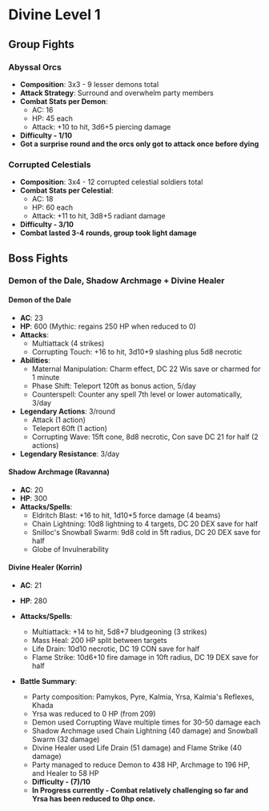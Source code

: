 # Divine Level 1

## Group Fights

### Abyssal Orcs
- **Composition**: 3x3 - 9 lesser demons total
- **Attack Strategy**: Surround and overwhelm party members
- **Combat Stats per Demon**:
  - AC: 16
  - HP: 45 each
  - Attack: +10 to hit, 3d6+5 piercing damage
- **Difficulty - 1/10**
- **Got a surprise round and the orcs only got to attack once before dying**

### Corrupted Celestials
- **Composition**: 3x4 - 12 corrupted celestial soldiers total
- **Combat Stats per Celestial**:
  - AC: 18
  - HP: 60 each
  - Attack: +11 to hit, 3d8+5 radiant damage
- **Difficulty - 3/10**
- **Combat lasted 3-4 rounds, group took light damage**

## Boss Fights

### Demon of the Dale, Shadow Archmage + Divine Healer

#### Demon of the Dale
- **AC**: 23
- **HP**: 600 (Mythic: regains 250 HP when reduced to 0)
- **Attacks**:
  - Multiattack (4 strikes)
  - Corrupting Touch: +16 to hit, 3d10+9 slashing plus 5d8 necrotic
- **Abilities**:
  - Maternal Manipulation: Charm effect, DC 22 Wis save or charmed for 1 minute
  - Phase Shift: Teleport 120ft as bonus action, 5/day
  - Counterspell: Counter any spell 7th level or lower automatically, 3/day
- **Legendary Actions**: 3/round
  - Attack (1 action)
  - Teleport 60ft (1 action)
  - Corrupting Wave: 15ft cone, 8d8 necrotic, Con save DC 21 for half (2 actions)
- **Legendary Resistance**: 3/day

#### Shadow Archmage (Ravanna)
- **AC**: 20
- **HP**: 300
- **Attacks/Spells**:
  - Eldritch Blast: +16 to hit, 1d10+5 force damage (4 beams)
  - Chain Lightning: 10d8 lightning to 4 targets, DC 20 DEX save for half
  - Snilloc's Snowball Swarm: 9d8 cold in 5ft radius, DC 20 DEX save for half
  - Globe of Invulnerability

#### Divine Healer (Korrin)
- **AC**: 21
- **HP**: 280
- **Attacks/Spells**:
  - Multiattack: +14 to hit, 5d8+7 bludgeoning (3 strikes)
  - Mass Heal: 200 HP split between targets
  - Life Drain: 10d10 necrotic, DC 19 CON save for half
  - Flame Strike: 10d6+10 fire damage in 10ft radius, DC 19 DEX save for half

- **Battle Summary**:
  - Party composition: Pamykos, Pyre, Kalmia, Yrsa, Kalmia's Reflexes, Khada
  - Yrsa was reduced to 0 HP (from 209)
  - Demon used Corrupting Wave multiple times for 30-50 damage each
  - Shadow Archmage used Chain Lightning (40 damage) and Snowball Swarm (32 damage)
  - Divine Healer used Life Drain (51 damage) and Flame Strike (40 damage)
  - Party managed to reduce Demon to 438 HP, Archmage to 196 HP, and Healer to 58 HP
  - **Difficulty - (7)/10**
  - **In Progress currently - Combat relatively challenging so far and Yrsa has been reduced to 0hp once.**